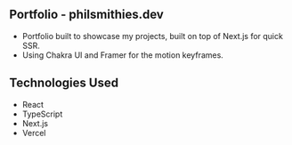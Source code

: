 ## Portfolio - philsmithies.dev

- Portfolio built to showcase my projects, built on top of Next.js for quick SSR.
- Using Chakra UI and Framer for the motion keyframes.

## Technologies Used

- React
- TypeScript
- Next.js
- Vercel
